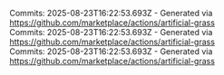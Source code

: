 Commits: 2025-08-23T16:22:53.693Z - Generated via https://github.com/marketplace/actions/artificial-grass
<br>
Commits: 2025-08-23T16:22:53.693Z - Generated via https://github.com/marketplace/actions/artificial-grass
<br>
Commits: 2025-08-23T16:22:53.693Z - Generated via https://github.com/marketplace/actions/artificial-grass
<br>
